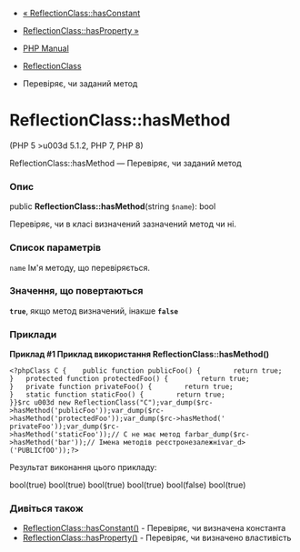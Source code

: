 - [« ReflectionClass::hasConstant](reflectionclass.hasconstant.md)
- [ReflectionClass::hasProperty »](reflectionclass.hasproperty.md)

- [PHP Manual](index.md)
- [ReflectionClass](class.reflectionclass.md)
- Перевіряє, чи заданий метод

# ReflectionClass::hasMethod

(PHP 5 \>u003d 5.1.2, PHP 7, PHP 8)

ReflectionClass::hasMethod — Перевіряє, чи заданий метод

### Опис

public **ReflectionClass::hasMethod**(string `$name`): bool

Перевіряє, чи в класі визначений зазначений метод чи ні.

### Список параметрів

`name`
Ім'я методу, що перевіряється.

### Значення, що повертаються

**`true`**, якщо метод визначений, інакше **`false`**

### Приклади

**Приклад #1 Приклад використання **ReflectionClass::hasMethod()****

`<?phpClass C {    public function publicFoo() {        return true; }   protected function protectedFoo() {        return true; }   private function privateFoo() {        return true; }   static function staticFoo() {        return true; }}$rc u003d new ReflectionClass("C");var_dump($rc->hasMethod('publicFoo'));var_dump($rc->hasMethod('protectedFoo'));var_dump($rc->hasMethod(' privateFoo'));var_dump($rc->hasMethod('staticFoo'));// C не має метод farbar_dump($rc->hasMethod('bar'));// Імена методів реєстронезалежніvar_d> ('PUBLICfOO'));?> `

Результат виконання цього прикладу:

bool(true)
bool(true)
bool(true)
bool(true)
bool(false)
bool(true)

### Дивіться також

- [ReflectionClass::hasConstant()](reflectionclass.hasconstant.md) -
Перевіряє, чи визначена константа
- [ReflectionClass::hasProperty()](reflectionclass.hasproperty.md) -
Перевіряє, чи визначено властивість
